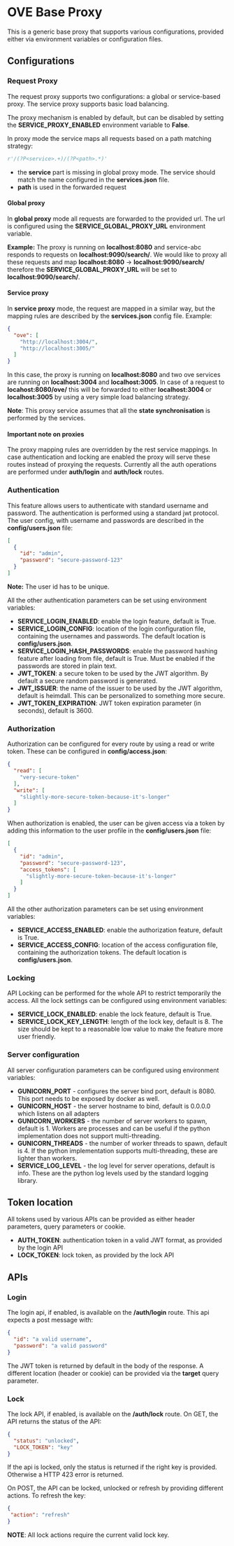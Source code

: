 # OVE Base Proxy

This is a generic base proxy that supports various configurations, provided either via environment variables or 
configuration files.

## Configurations

### Request Proxy

The request proxy supports two configurations: a global or service-based proxy. The service proxy supports basic
load balancing.

The proxy mechanism is enabled by default, but can be disabled by setting the **SERVICE_PROXY_ENABLED** environment variable to **False**.

In proxy mode the service maps all requests based on a path matching strategy:

```python
r'/(?P<service>.+)/(?P<path>.*)'
```
- the **service** part is missing in global proxy mode. The service should match the name configured in the 
**services.json** file.
- **path** is used in the forwarded request 

#### Global proxy

In **global proxy** mode all requests are forwarded to the provided url. The url is configured using the 
**SERVICE_GLOBAL_PROXY_URL** environment variable. 

**Example:** The proxy is running on **localhost:8080** and service-abc responds to requests on 
**localhost:9090/search/<query>**. We would like to proxy all these requests and map **localhost:8080** -> 
**localhost:9090/search/** therefore the **SERVICE_GLOBAL_PROXY_URL** will be set to **localhost:9090/search/**.

#### Service proxy

In **service proxy** mode, the request are mapped in a similar way, but the mapping rules are described by the 
**services.json** config file. Example:

```json
{
  "ove": [
    "http://localhost:3004/",
    "http://localhost:3005/"
  ]
}
```

In this case, the proxy is running on **localhost:8080** and two ove services are running on **localhost:3004** 
and **localhost:3005**. In case of a request to **locahost:8080/ove/** this will be forwarded to either 
**localhost:3004** or **localhost:3005** by using a very simple load balancing strategy.

**Note**: This proxy service assumes that all the **state synchronisation** is performed by the services.

#### Important note on proxies

The proxy mapping rules are overridden by the rest service mappings. In case authentication and locking are enabled
the proxy will serve these routes instead of proxying the requests. Currently all the auth operations are performed 
under **auth/login** and **auth/lock** routes.

### Authentication

This feature allows users to authenticate with standard username and password. The authentication is performed using 
a standard jwt protocol. The user config, with username and passwords are described in the **config/users.json** file:

```json
[
  {
    "id": "admin",
    "password": "secure-password-123"
  }
]
``` 

**Note:** The user id has to be unique.

All the other authentication parameters can be set using environment variables:

- **SERVICE_LOGIN_ENABLED**: enable the login feature, default is True.
- **SERVICE_LOGIN_CONFIG**: location of the login configuration file, containing the usernames and passwords. The default 
location is  **config/users.json**.
- **SERVICE_LOGIN_HASH_PASSWORDS**: enable the password hashing feature after loading from file, default is True. 
Must be enabled if the passwords are stored in plain text.
- **JWT_TOKEN**: a secure token to be used by the JWT algorithm. By default a secure random password is generated.
- **JWT_ISSUER**: the name of the issuer to be used by the JWT algorithm, default is heimdall. This can be personalized 
to something more secure.
- **JWT_TOKEN_EXPIRATION**: JWT token expiration parameter (in seconds), default is 3600. 

### Authorization

Authorization can be configured for every route by using a read or write token. These can be configured in 
**config/access.json**: 

```json
{
  "read": [
    "very-secure-token"
  ],
  "write": [
    "slightly-more-secure-token-because-it's-longer"
  ]
}
```

When authorization is enabled, the user can be given access via a token by adding this information
to the user profile in the **config/users.json** file:

```json
[
  {
    "id": "admin",
    "password": "secure-password-123",
    "access_tokens": [
      "slightly-more-secure-token-because-it's-longer"
    ]
  }
]
``` 

All the other authorization parameters can be set using environment variables:

- **SERVICE_ACCESS_ENABLED**: enable the authorization feature, default is True.
- **SERVICE_ACCESS_CONFIG**: location of the access configuration file, containing the authorization tokens. The default 
location is  **config/users.json**.

### Locking

API Locking can be performed for the whole API to restrict temporarily the access. All the lock settings can be configured
using environment variables:

- **SERVICE_LOCK_ENABLED**: enable the lock feature, default is True.
- **SERVICE_LOCK_KEY_LENGTH**: length of the lock key, default is 8. The size should be kept to a reasonable low value
to make the feature more user friendly.

### Server configuration

All server configuration parameters can be configured using environment variables: 

- **GUNICORN_PORT** - configures the server bind port, default is 8080. This port needs to be exposed by docker as well.
- **GUNICORN_HOST** - the server hostname to bind, default is 0.0.0.0 which listens on all adapters
- **GUNICORN_WORKERS** - the number of server workers to spawn, default is 1. Workers are processes and can be useful if the 
python implementation does not support multi-threading.
- **GUNICORN_THREADS** - the number of worker threads to spawn, default is 4. If the python implementation supports 
multi-threading, these are lighter than workers.
- **SERVICE_LOG_LEVEL** - the log level for server operations, default is info. These are the python log levels used by 
the standard logging library.

## Token location

All tokens used by various APIs can be provided as either header parameters, query parameters or cookie. 

- **AUTH_TOKEN**: authentication token in a valid JWT format, as provided by the login API
- **LOCK_TOKEN**: lock token, as provided by the lock API

## APIs

### Login

The login api, if enabled, is available on the **/auth/login** route. This api expects a post message with:

```json
{
  "id": "a valid username",
  "password": "a valid password"
}
```

The JWT token is returned by default in the body of the response. A different location (header or cookie) can be 
provided via the **target** query parameter.

### Lock

The lock API, if enabled, is available on the **/auth/lock** route. On GET, the API returns the status of the API: 

```json
{
  "status": "unlocked",
  "LOCK_TOKEN": "key"
}
```

If the api is locked, only the status is returned if the right key is provided. Otherwise a HTTP 423 error is returned.

On POST, the API can be locked, unlocked or refresh by providing different actions. To refresh the key: 

 ```json
{
  "action": "refresh"
}
```

**NOTE**: All lock actions require the current valid lock key.

